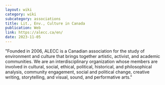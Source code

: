 ```yaml
---
layout: wiki
category: wiki
subcategory: associations
title: Lit., Env., Culture in Canada
publication: Web
link: https://alecc.ca/en/
date: 2023-11-05
---
```


"Founded in 2006, ALECC is a Canadian association for the study of environment and culture that brings together artistic, activist, and academic communities. We are an interdisciplinary organization whose members are involved in cultural, social, ethical, political, historical, and philosophical analysis, community engagement, social and political change, creative writing, storytelling, and visual, sound, and performative arts."
